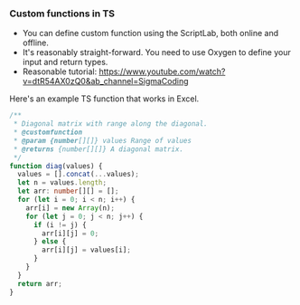 ### Custom functions in TS
* You can define custom function using the ScriptLab, both online and offline.
* It's reasonably straight-forward. You need to use Oxygen to define your
  input and return types.
* Reasonable tutorial: https://www.youtube.com/watch?v=dtR54AX0zQ0&ab_channel=SigmaCoding

Here's an example TS function that works in Excel.
```ts
/**
 * Diagonal matrix with range along the diagonal.
 * @customfunction
 * @param {number[][]} values Range of values
 * @returns {number[][]} A diagonal matrix.
 */
function diag(values) {
  values = [].concat(...values);
  let n = values.length;
  let arr: number[][] = [];
  for (let i = 0; i < n; i++) {
    arr[i] = new Array(n);
    for (let j = 0; j < n; j++) {
      if (i != j) {
        arr[i][j] = 0;
      } else {
        arr[i][j] = values[i];
      }
    }
  }
  return arr;
}
```